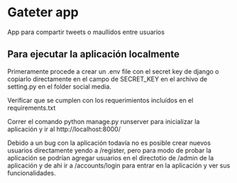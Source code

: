 # Gateter app

App para compartir tweets o maullidos entre usuarios

## Para ejecutar la aplicación localmente

Primeramente procede a crear un .env file con el secret key de django
o copiarlo directamente en el campo de SECRET_KEY en el archivo de setting.py en el folder
social media.

Verificar que se cumplen con los requerimientos incluídos en el requirements.txt

Correr el comando python manage.py runserver para inicializar la aplicación y ir 
al http://localhost:8000/

Debido a un bug con la aplicación todavía no es posible crear nuevos usuarios directamente 
yendo a /register, pero para modo de probar la aplicación se podrían agregar usuarios en 
el directotio de /admin de la aplicación y de ahi ir a /accounts/login para entrar en la aplicación
y ver sus funcionalidades.
